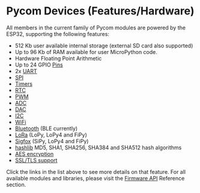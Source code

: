 # Pycom Devices \(Features/Hardware\)

All members in the current family of Pycom modules are powered by the ESP32, supporting the following features:

* 512 Kb user available internal storage \(external SD card also supported\)
* Up to 96 Kb of RAM available for user MicroPython code.
* Hardware Floating Point Arithmetic
* Up to 24 GPIO [Pins](../firmwareapi/pycom/machine/Pin.md)
* 2x [UART](../firmwareapi/pycom/machine/UART.md)
* [SPI](../firmwareapi/pycom/machine/SPI.md)
* [Timers](../firmwareapi/pycom/machine/Timer.md)
* [RTC](../firmwareapi/pycom/machine/RTC.md)
* [PWM](../firmwareapi/pycom/machine/PWM.md)
* [ADC](../firmwareapi/pycom/machine/ADC.md)
* [DAC](../firmwareapi/pycom/machine/DAC.md)
* [I2C](../firmwareapi/pycom/machine/I2C.md)
* [WiFi](../firmwareapi/pycom/network/wlan.md)
* [Bluetooth](../firmwareapi/pycom/network/bluetooth/README.md) \(BLE currently\)
* [LoRa](../firmwareapi/pycom/network/lora.md) \(LoPy, LoPy4 and FiPy\)
* [Sigfox](../firmwareapi/pycom/network/sigfox.md) \(SiPy, LoPy4 and FiPy\)
* [hashlib](../firmwareapi/micropython/uhashlib.md) MD5, SHA1, SHA256, SHA384 and SHA512 hash algorithms
* [AES encryption](../firmwareapi/pycom/aes.md)
* [SSL/TLS support](../firmwareapi/micropython/ussl.md)

Click the links in the list above to see more details on that feature. For all available modules and libraries, please visit the [Firmware API](../firmwareapi/README.md) Reference section.

